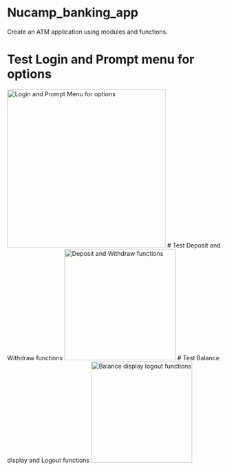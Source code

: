 # Nucamp_banking_app
Create an ATM application using modules and functions.
# Test Login and Prompt menu for options
<img width="368" alt="Login and Prompt Menu for options" src="https://user-images.githubusercontent.com/94755124/145055155-458bd3de-195d-4e32-af1d-93e68bf73ab6.PNG">
# Test Deposit and Withdraw functions
<img width="259" alt="Deposit and Withdraw functions" src="https://user-images.githubusercontent.com/94755124/145055614-4e815f10-be96-4af5-b5d2-cae6b30d6c49.PNG">
# Test Balance display and Logout functions
<img width="235" alt="Balance display   logout functions" src="https://user-images.githubusercontent.com/94755124/145055826-ac9931a2-2afc-49a8-a60c-46b3adca6a57.PNG">
